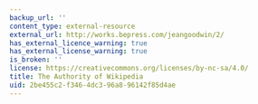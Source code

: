 ```yaml
---
backup_url: ''
content_type: external-resource
external_url: http://works.bepress.com/jeangoodwin/2/
has_external_licence_warning: true
has_external_license_warning: true
is_broken: ''
license: https://creativecommons.org/licenses/by-nc-sa/4.0/
title: The Authority of Wikipedia
uid: 2be455c2-f346-4dc3-96a8-96142f85d4ae
---
```

